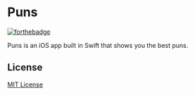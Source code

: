Puns
====
[![forthebadge](http://forthebadge.com/badges/built-with-love.svg)](http://forthebadge.com)

Puns is an iOS app built in Swift that shows you the best puns.

## License
[MIT License](LICENSE)
